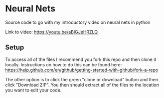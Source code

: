 # Neural Nets
Source code to go with my introductory video on neural nets in python

Link to video: https://youtu.be/aBIGJeHRZLQ

## Setup

To access all of the files I recommend you fork this repo and then clone it locally. Instructions on how to do this can be found here: https://help.github.com/en/github/getting-started-with-github/fork-a-repo

The other option is to click the green "clone or download" button and then click "Download ZIP". You then should extract all of the files to the location you want to edit your code.
